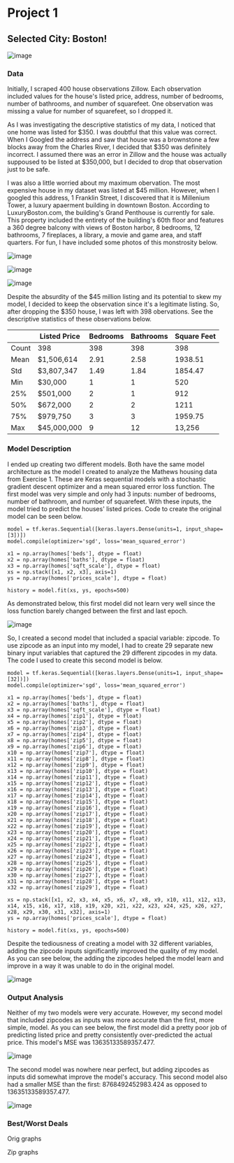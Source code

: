# Project 1

## Selected City: Boston!
![image](https://user-images.githubusercontent.com/78870884/113354107-a1e59380-930c-11eb-94f5-0732cde4feca.png)

### Data

Initially, I scraped 400 house observations Zillow.  Each observation included values for the house's listed price, address, number of bedrooms, number of bathrooms, and number of squarefeet.  One observation was missing a value for number of squarefeet, so I dropped it.

As I was investigating the descriptive statistics of my data, I noticed that one home was listed for $350.  I was doubtful that this value was correct.  When I Googled the address and saw that house was a brownstone a few blocks away from the Charles River, I decided that $350 was definitely incorrect.  I assumed there was an error in Zillow and the house was actually suppoused to be listed at $350,000, but I decided to drop that observation just to be safe.

I was also a little worried about my maximum obervation. The most expensive house in my dataset was listed at $45 million. However, when I googled this address, 1 Franklin Street, I discovered that it is Millenium Tower, a luxury apaerment building in downtown Boston. According to LuxuryBoston.com, the building's Grand Penthouse is currently for sale. This property included the entirety of the building's 60th floor and features a 360 degree balcony with views of Boston harbor, 8 bedrooms, 12 bathrooms, 7 fireplaces, a library, a movie and game area, and staff quarters. For fun, I have included some photos of this monstrosity below. 

![image](https://user-images.githubusercontent.com/78870884/113351414-dbb49b00-9308-11eb-9d0a-2cd84d6f62ff.png)


![image](https://user-images.githubusercontent.com/78870884/113351600-19b1bf00-9309-11eb-8b44-f7449050156b.png)


![image](https://user-images.githubusercontent.com/78870884/113351350-bf186300-9308-11eb-9a5f-5044a286618a.png)

Despite the absurdity of the $45 million listing and its potential to skew my model, I decided to keep the observation since it's a legitimate listing. So, after dropping the $350 house, I was left with 398 obervations. See the descriptive statistics of these observations below.

|   |Listed Price|Bedrooms|Bathrooms|Square Feet|
|---|------------|--------|---------|-----------|
|Count|398|398|398|398|
|Mean|$1,506,614|2.91|2.58|1938.51|
|Std|$3,807,347|1.49|1.84|1854.47|
|Min|$30,000|1|1|520|
|25%|$501,000|2|1|912|
|50%|$672,000|2|2|1211|
|75%|$979,750|3|3|1959.75|
|Max|$45,000,000|9|12|13,256|


### Model Description

I ended up creating two different models.  Both have the same model architecture as the model I created to analyze the Mathews housing data from Exercise 1. These are Keras sequential models with a stochastic gradient descent optimizer and a mean squared error loss function. The first model was very simple and only had 3 inputs: number of bedrooms, number of bathroom, and number of squarefeet. With these inputs, the model tried to predict the houses' listed prices. Code to create the original model can be seen below.

```
model = tf.keras.Sequential([keras.layers.Dense(units=1, input_shape=[3])])
model.compile(optimizer='sgd', loss='mean_squared_error')

x1 = np.array(homes['beds'], dtype = float)
x2 = np.array(homes['baths'], dtype = float)
x3 = np.array(homes['sqft_scale'], dtype = float)
xs = np.stack([x1, x2, x3], axis=1)
ys = np.array(homes['prices_scale'], dtype = float)

history = model.fit(xs, ys, epochs=500)
```

As demonstrated below, this first model did not learn very well since the loss function barely changed between the first and last epoch.

![image](https://user-images.githubusercontent.com/78870884/113357911-ca708c00-9312-11eb-9264-caad4953ea4c.png)

So, I created a second model that included a spacial variable: zipcode. To use zipcode as an input into my model, I had to create 29 separate new binary input variables that captured the 29 different zipcodes in my data. The code I used to create this second model is below.

```
model = tf.keras.Sequential([keras.layers.Dense(units=1, input_shape=[32])])
model.compile(optimizer='sgd', loss='mean_squared_error')

x1 = np.array(homes['beds'], dtype = float)
x2 = np.array(homes['baths'], dtype = float)
x3 = np.array(homes['sqft_scale'], dtype = float)
x4 = np.array(homes['zip1'], dtype = float)
x5 = np.array(homes['zip2'], dtype = float)
x6 = np.array(homes['zip3'], dtype = float)
x7 = np.array(homes['zip4'], dtype = float)
x8 = np.array(homes['zip5'], dtype = float)
x9 = np.array(homes['zip6'], dtype = float)
x10 = np.array(homes['zip7'], dtype = float)
x11 = np.array(homes['zip8'], dtype = float)
x12 = np.array(homes['zip9'], dtype = float)
x13 = np.array(homes['zip10'], dtype = float)
x14 = np.array(homes['zip11'], dtype = float)
x15 = np.array(homes['zip12'], dtype = float)
x16 = np.array(homes['zip13'], dtype = float)
x17 = np.array(homes['zip14'], dtype = float)
x18 = np.array(homes['zip15'], dtype = float)
x19 = np.array(homes['zip16'], dtype = float)
x20 = np.array(homes['zip17'], dtype = float)
x21 = np.array(homes['zip18'], dtype = float)
x22 = np.array(homes['zip19'], dtype = float)
x23 = np.array(homes['zip20'], dtype = float)
x24 = np.array(homes['zip21'], dtype = float)
x25 = np.array(homes['zip22'], dtype = float)
x26 = np.array(homes['zip23'], dtype = float)
x27 = np.array(homes['zip24'], dtype = float)
x28 = np.array(homes['zip25'], dtype = float)
x29 = np.array(homes['zip26'], dtype = float)
x30 = np.array(homes['zip27'], dtype = float)
x31 = np.array(homes['zip28'], dtype = float)
x32 = np.array(homes['zip29'], dtype = float)

xs = np.stack([x1, x2, x3, x4, x5, x6, x7, x8, x9, x10, x11, x12, x13, x14, x15, x16, x17, x18, x19, x20, x21, x22, x23, x24, x25, x26, x27, x28, x29, x30, x31, x32], axis=1)
ys = np.array(homes['prices_scale'], dtype = float)

history = model.fit(xs, ys, epochs=500)
```

Despite the tediousness of creating a model with 32 different variables, adding the zipcode inputs significantly improved the quality of my model. As you can see below, the adding the zipcodes helped the model learn and improve in a way it was unable to do in the original model.


![image](https://user-images.githubusercontent.com/78870884/113360607-1a9e1d00-9318-11eb-9dab-44a5a78ff974.png)


### Output Analysis

Neither of my two models were very accurate. However, my second model that included zipcodes as inputs was more accurate than the first, more simple, model.  As you can see below, the first model did a pretty poor job of predicting listed price and pretty consistently over-predicted the actual price. This model's MSE was 13635133589357.477.

![image](https://user-images.githubusercontent.com/78870884/113357972-eecc6880-9312-11eb-8425-ddef2d63b419.png)

The second model was nowhere near perfect, but adding zipcodes as inputs did somewhat improve the model's accuracy. This second model also had a smaller MSE than the first: 8768492452983.424 as opposed to 13635133589357.477.   


![image](https://user-images.githubusercontent.com/78870884/113360640-2c7fc000-9318-11eb-8cc9-e42072bc9eb1.png)

### Best/Worst Deals


Orig graphs

Zip graphs





